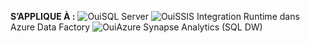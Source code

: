 <Token>**S’APPLIQUE À :** ![Oui](media/yes-icon.png)SQL Server ![Oui](media/yes-icon.png)SSIS Integration Runtime dans Azure Data Factory</Token> ![Oui](media/yes-icon.png)Azure Synapse Analytics (SQL DW)
